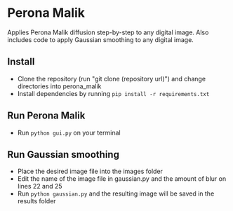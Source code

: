 # Perona Malik
Applies Perona Malik diffusion step-by-step to any digital image. Also includes code to apply Gaussian smoothing to any digital image.

## Install 
- Clone the repository (run "git clone (repository url)") and change directories into perona_malik <br />
- Install dependencies by running ```pip install -r requirements.txt``` <br />


## Run Perona Malik
- Run ```python gui.py``` on your terminal <br />

## Run Gaussian smoothing
- Place the desired image file into the images folder
- Edit the name of the image file in gaussian.py and the amount of blur on lines 22 and 25
- Run ```python gaussian.py``` and the resulting image will be saved in the results folder
